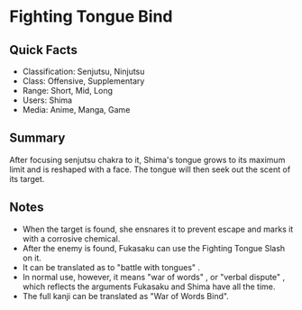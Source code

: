 # Fighting Tongue Bind

## Quick Facts
- Classification: Senjutsu, Ninjutsu
- Class: Offensive, Supplementary
- Range: Short, Mid, Long
- Users: Shima
- Media: Anime, Manga, Game

## Summary
After focusing senjutsu chakra to it, Shima's tongue grows to its maximum limit and is reshaped with a face. The tongue will then seek out the scent of its target.

## Notes
- When the target is found, she ensnares it to prevent escape and marks it with a corrosive chemical.
- After the enemy is found, Fukasaku can use the Fighting Tongue Slash on it.
- It can be translated as to "battle with tongues" .
- In normal use, however, it means "war of words" , or "verbal dispute" , which reflects the arguments Fukasaku and Shima have all the time.
- The full kanji can be translated as "War of Words Bind".

